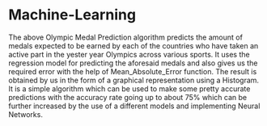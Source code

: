 # Machine-Learning
The above Olympic Medal Prediction algorithm predicts the amount of medals expected to be earned by each of the countries who have taken an active part in the yester year Olympics across various sports. It uses the regression model for predicting the aforesaid medals and also gives us the required error with the help of Mean_Absolute_Error function. The result is obtained by us in the form of a graphical representation using a Histogram.
It is a simple algorithm which can be used to make some pretty accurate predictions with the accuracy rate going up to about 75% which can be further increased by the use of a different models and implementing Neural Networks.
